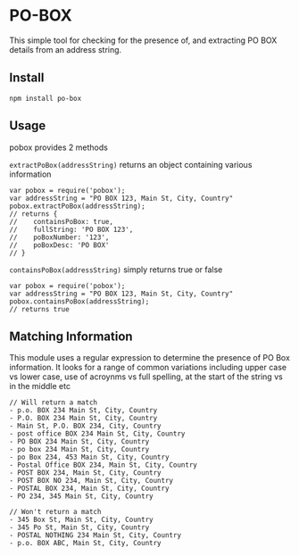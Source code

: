 # PO-BOX

This simple tool for checking for the presence of, and extracting PO BOX details from an address string.

## Install
```
npm install po-box
```

## Usage
pobox provides 2 methods

`extractPoBox(addressString)` returns an object containing various information 

````
var pobox = require('pobox');
var addressString = "PO BOX 123, Main St, City, Country"
pobox.extractPoBox(addressString);
// returns {
//    containsPoBox: true,
//    fullString: 'PO BOX 123',
//    poBoxNumber: '123',
//    poBoxDesc: 'PO BOX'
// }
````

`containsPoBox(addressString)` simply returns true or false

````
var pobox = require('pobox');
var addressString = "PO BOX 123, Main St, City, Country"
pobox.containsPoBox(addressString);
// returns true
````

## Matching Information
This module uses a regular expression to determine the presence of PO Box information. It looks for a range of common variations including upper case vs lower case, use of acroynms vs full spelling, at the start of the string vs in the middle etc
````
// Will return a match
- p.o. BOX 234 Main St, City, Country
- P.O. BOX 234 Main St, City, Country
- Main St, P.O. BOX 234, City, Country
- post office BOX 234 Main St, City, Country
- PO BOX 234 Main St, City, Country
- po box 234 Main St, City, Country
- po Box 234, 453 Main St, City, Country
- Postal Office BOX 234, Main St, City, Country
- POST BOX 234, Main St, City, Country
- POST BOX NO 234, Main St, City, Country
- POSTAL BOX 234, Main St, City, Country
- PO 234, 345 Main St, City, Country

// Won't return a match
- 345 Box St, Main St, City, Country
- 345 Po St, Main St, City, Country
- POSTAL NOTHING 234 Main St, City, Country
- p.o. BOX ABC, Main St, City, Country

````